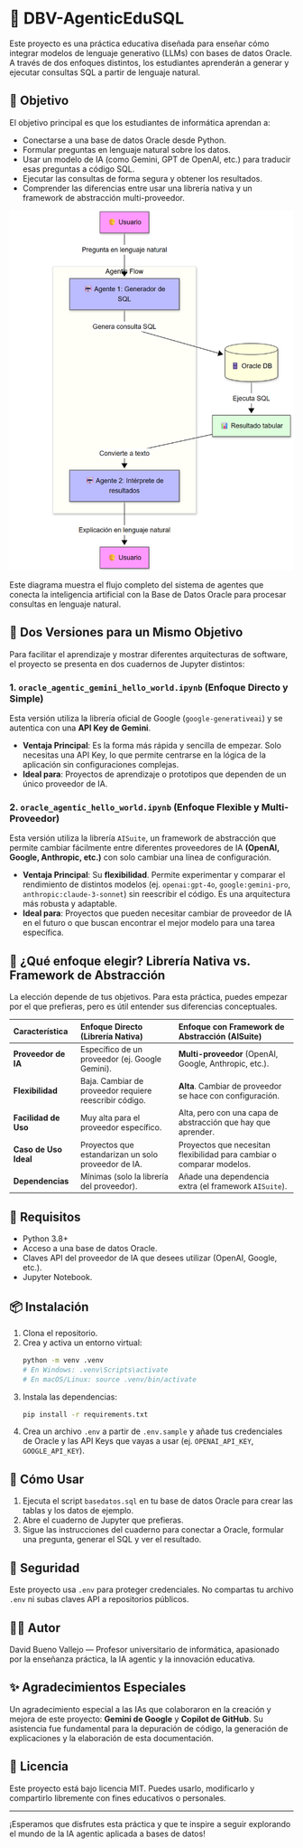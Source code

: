 # 🧠 DBV-AgenticEduSQL

Este proyecto es una práctica educativa diseñada para enseñar cómo integrar modelos de lenguaje generativo (LLMs) con bases de datos Oracle. A través de dos enfoques distintos, los estudiantes aprenderán a generar y ejecutar consultas SQL a partir de lenguaje natural.

## 🎯 Objetivo

El objetivo principal es que los estudiantes de informática aprendan a:
- Conectarse a una base de datos Oracle desde Python.
- Formular preguntas en lenguaje natural sobre los datos.
- Usar un modelo de IA (como Gemini, GPT de OpenAI, etc.) para traducir esas preguntas a código SQL.
- Ejecutar las consultas de forma segura y obtener los resultados.
- Comprender las diferencias entre usar una librería nativa y un framework de abstracción multi-proveedor.

![Diagrama del Sistema Agéntico](images/diagramaagentic1-notrans.png)

Este diagrama muestra el flujo completo del sistema de agentes que conecta la inteligencia artificial con la Base de Datos Oracle  para procesar consultas en lenguaje natural.

## 🚀 Dos Versiones para un Mismo Objetivo

Para facilitar el aprendizaje y mostrar diferentes arquitecturas de software, el proyecto se presenta en dos cuadernos de Jupyter distintos:

### 1. `oracle_agentic_gemini_hello_world.ipynb` (Enfoque Directo y Simple)

Esta versión utiliza la librería oficial de Google (`google-generativeai`) y se autentica con una **API Key de Gemini**. 

- **Ventaja Principal**: Es la forma más rápida y sencilla de empezar. Solo necesitas una API Key, lo que permite centrarse en la lógica de la aplicación sin configuraciones complejas.
- **Ideal para**: Proyectos de aprendizaje o prototipos que dependen de un único proveedor de IA.

### 2. `oracle_agentic_hello_world.ipynb` (Enfoque Flexible y Multi-Proveedor)

Esta versión utiliza la librería `AISuite`, un framework de abstracción que permite cambiar fácilmente entre diferentes proveedores de IA **(OpenAI, Google, Anthropic, etc.)** con solo cambiar una línea de configuración.

- **Ventaja Principal**: Su **flexibilidad**. Permite experimentar y comparar el rendimiento de distintos modelos (ej. `openai:gpt-4o`, `google:gemini-pro`, `anthropic:claude-3-sonnet`) sin reescribir el código. Es una arquitectura más robusta y adaptable.
- **Ideal para**: Proyectos que pueden necesitar cambiar de proveedor de IA en el futuro o que buscan encontrar el mejor modelo para una tarea específica.

## 🤔 ¿Qué enfoque elegir? Librería Nativa vs. Framework de Abstracción

La elección depende de tus objetivos. Para esta práctica, puedes empezar por el que prefieras, pero es útil entender sus diferencias conceptuales.

| Característica | Enfoque Directo (Librería Nativa) | Enfoque con Framework de Abstracción (AISuite) |
| :--- | :--- | :--- |
| **Proveedor de IA** | Específico de un proveedor (ej. Google Gemini). | **Multi-proveedor** (OpenAI, Google, Anthropic, etc.). |
| **Flexibilidad** | Baja. Cambiar de proveedor requiere reescribir código. | **Alta**. Cambiar de proveedor se hace con configuración. |
| **Facilidad de Uso** | Muy alta para el proveedor específico. | Alta, pero con una capa de abstracción que hay que aprender. |
| **Caso de Uso Ideal**| Proyectos que estandarizan un solo proveedor de IA. | Proyectos que necesitan flexibilidad para cambiar o comparar modelos. |
| **Dependencias** | Mínimas (solo la librería del proveedor). | Añade una dependencia extra (el framework `AISuite`). |


## 🧰 Requisitos

- Python 3.8+
- Acceso a una base de datos Oracle.
- Claves API del proveedor de IA que desees utilizar (OpenAI, Google, etc.).
- Jupyter Notebook.

## 📦 Instalación

1.  Clona el repositorio.
2.  Crea y activa un entorno virtual:
    ```bash
    python -m venv .venv
    # En Windows: .venv\Scripts\activate
    # En macOS/Linux: source .venv/bin/activate
    ```
3.  Instala las dependencias:
    ```bash
    pip install -r requirements.txt
    ```
4.  Crea un archivo `.env` a partir de `.env.sample` y añade tus credenciales de Oracle y las API Keys que vayas a usar (ej. `OPENAI_API_KEY`, `GOOGLE_API_KEY`).

## 🚀 Cómo Usar

1.  Ejecuta el script `basedatos.sql` en tu base de datos Oracle para crear las tablas y los datos de ejemplo.
2.  Abre el cuaderno de Jupyter que prefieras.
3.  Sigue las instrucciones del cuaderno para conectar a Oracle, formular una pregunta, generar el SQL y ver el resultado.

## 🔐 Seguridad

Este proyecto usa `.env` para proteger credenciales. No compartas tu archivo `.env` ni subas claves API a repositorios públicos.

## 👨‍🏫 Autor

David Bueno Vallejo — Profesor universitario de informática, apasionado por la enseñanza práctica, la IA agentic y la innovación educativa.

## ✨ Agradecimientos Especiales

Un agradecimiento especial a las IAs que colaboraron en la creación y mejora de este proyecto: **Gemini de Google** y **Copilot de GitHub**. Su asistencia fue fundamental para la depuración de código, la generación de explicaciones y la elaboración de esta documentación.

## 📄 Licencia

Este proyecto está bajo licencia MIT. Puedes usarlo, modificarlo y compartirlo libremente con fines educativos o personales.

---

¡Esperamos que disfrutes esta práctica y que te inspire a seguir explorando el mundo de la IA agentic aplicada a bases de datos!